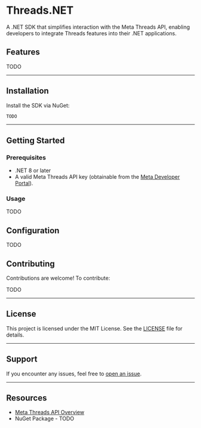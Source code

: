 # Threads.NET

A .NET SDK that simplifies interaction with the Meta Threads API, enabling developers to integrate Threads features into their .NET applications.

## Features

TODO

---

## Installation

Install the SDK via NuGet:

```bash
TODO
```

---

## Getting Started

### Prerequisites

- .NET 8 or later
- A valid Meta Threads API key (obtainable from the [Meta Developer Portal](https://developers.meta.com)).

### Usage

TODO

## Configuration

TODO

## Contributing

Contributions are welcome! To contribute:

TODO

---

## License

This project is licensed under the MIT License. See the [LICENSE](LICENSE) file for details.

---

## Support

If you encounter any issues, feel free to [open an issue](https://github.com/kubawajs/threads-net/issues).

---

## Resources

- [Meta Threads API Overview](https://developers.facebook.com/docs/threads/overview)
- NuGet Package - TODO